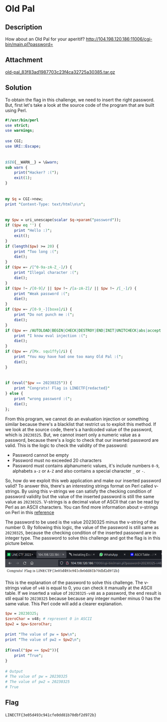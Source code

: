 # Old Pal

## Description
How about an Old Pal for your aperitif?
http://104.198.120.186:11006/cgi-bin/main.pl?password= 

## Attachment
[old-pal_83f83ad1987703c23f4ca32725a30385.tar.gz](https://github.com/n1mdacybersec/CTF-Write-Up-Collection/blob/main/2023/LINE-CTF/Web/Old%20Pal/Challenge/old-pal_83f83ad1987703c23f4ca32725a30385.tar.gz)

## Solution
To obtain the flag in this challenge, we need to insert the right password. But, first let's take a look at the source code of the program that are built using Perl.

```perl
#!/usr/bin/perl
use strict;
use warnings;

use CGI;
use URI::Escape;


$SIG{__WARN__} = \&warn;
sub warn {
    print("Hacker? :(");
    exit(1);
}


my $q = CGI->new;
print "Content-Type: text/html\n\n";


my $pw = uri_unescape(scalar $q->param("password"));
if ($pw eq '') {
    print "Hello :)";
    exit();
}
if (length($pw) >= 20) {
    print "Too long :(";
    die();
}
if ($pw =~ /[^0-9a-zA-Z_-]/) {
    print "Illegal character :(";
    die();
}
if ($pw !~ /[0-9]/ || $pw !~ /[a-zA-Z]/ || $pw !~ /[_-]/) {
    print "Weak password :(";
    die();
}
if ($pw =~ /[0-9_-][boxe]/i) {
    print "Do not punch me :(";
    die();
}
if ($pw =~ /AUTOLOAD|BEGIN|CHECK|DESTROY|END|INIT|UNITCHECK|abs|accept|alarm|atan2|bind|binmode|bless|break|caller|chdir|chmod|chomp|chop|chown|chr|chroot|close|closedir|connect|cos|crypt|dbmclose|dbmopen|defined|delete|die|dump|each|endgrent|endhostent|endnetent|endprotoent|endpwent|endservent|eof|eval|exec|exists|exit|fcntl|fileno|flock|fork|format|formline|getc|getgrent|getgrgid|getgrnam|gethostbyaddr|gethostbyname|gethostent|getlogin|getnetbyaddr|getnetbyname|getnetent|getpeername|getpgrp|getppid|getpriority|getprotobyname|getprotobynumber|getprotoent|getpwent|getpwnam|getpwuid|getservbyname|getservbyport|getservent|getsockname|getsockopt|glob|gmtime|goto|grep|hex|index|int|ioctl|join|keys|kill|last|lc|lcfirst|length|link|listen|local|localtime|log|lstat|map|mkdir|msgctl|msgget|msgrcv|msgsnd|my|next|not|oct|open|opendir|ord|our|pack|pipe|pop|pos|print|printf|prototype|push|quotemeta|rand|read|readdir|readline|readlink|readpipe|recv|redo|ref|rename|require|reset|return|reverse|rewinddir|rindex|rmdir|say|scalar|seek|seekdir|select|semctl|semget|semop|send|setgrent|sethostent|setnetent|setpgrp|setpriority|setprotoent|setpwent|setservent|setsockopt|shift|shmctl|shmget|shmread|shmwrite|shutdown|sin|sleep|socket|socketpair|sort|splice|split|sprintf|sqrt|srand|stat|state|study|substr|symlink|syscall|sysopen|sysread|sysseek|system|syswrite|tell|telldir|tie|tied|time|times|truncate|uc|ucfirst|umask|undef|unlink|unpack|unshift|untie|use|utime|values|vec|wait|waitpid|wantarray|warn|write/) {
    print "I know eval injection :(";
    die();
}
if ($pw =~ /[Mx. squ1ffy]/i) {
    print "You may have had one too many Old Pal :(";
    die();
}


if (eval("$pw == 20230325")) {
    print "Congrats! Flag is LINECTF{redacted}"
} else {
    print "wrong password :(";
    die();
};
```

From this program, we cannot do an evaluation injection or something similar because there's a blacklist that restrict us to exploit this method.
If we look at the source code, there's a hardcoded value of the password, which is `20230325`. But, we cannot insert only a numeric value as a password, because there's a logic to check that our inserted password are valid. This is the logic to check the validity of the password:
- Password cannot be empty
- Password must no exceeded 20 characters
- Password must contains alphanumeric values, it's include numbers `0-9`, alphabets `a-z` or `A-Z` and also contains a special character `_` or `-`.

So, how do we exploit this web application and make our inserted password valid? To answer this, there's an interesting strings format on Perl called v-strings. By using this v-strings we can satisfy the checking condition of password validity but the value of the inserted password is still the same value as `20230325`. V-strings is a decimal value of ASCII that can be read by Perl as an ASCII characters. You can find more information about v-strings on Perl in this [reference](https://www.tutorialspoint.com/v-strings-in-perl)

The password to be used is the value 20230325 minus the v-string of the number 0. By following this logic, the value of the password is still same as `20230325`, because the checking condition of the inserted passowrd are in integer type. The password to solve this challenge and got the flag is in this picture below.

![Using v-string to make the if condition true](./solved.png)

This is the explanation of the password to solve this challenge. The v-strings value of `v48` is equal to 0, you can check it manually at the ASCII table. If we inserted a value of `20230325-v48` as a password, the end result is stil equal to `20230325` because because any integer number minus 0 has the same value. This Perl code will add a clearer explanation.

``` perl
$pw = 20230325;
$zeroChar = v48; # represent 0 in ASCII
$pw2 = $pw-$zeroChar;

print "The value of pw = $pw\n";
print "The value of pw2 = $pw2\n";

if(eval("$pw == $pw2")){
    print "True";
}

# Output
# The value of pw = 20230325
# The value of pw2 = 20230325
# True
```

## Flag
`LINECTF{3e05d493c941cfe0dd81b70dbf2d972b}`
